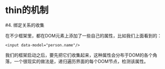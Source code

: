 thin的机制
====


#4. 绑定关系的收集

在不少框架里，都在DOM元素上添加了一些自己的属性，比如我们上面看到的：

    <input data-model="person.name"/>

我们的框架启动之后，要先把它们收集起来，这种属性会分布于DOM的各个角落，一个很现实的做法是，递归遍历界面的每个DOM节点，检测该属性。